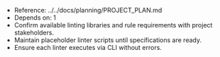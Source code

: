 - Reference: ../../docs/planning/PROJECT_PLAN.md
- Depends on: 1
- Confirm available linting libraries and rule requirements with project stakeholders.
- Maintain placeholder linter scripts until specifications are ready.
- Ensure each linter executes via CLI without errors.
